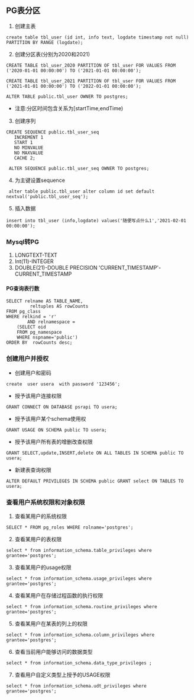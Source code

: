 ## PG表分区

1. 创建主表

`create table tbl_user (id int, info text, logdate timestamp not null) PARTITION BY RANGE (logdate);`

2. 创建分区表(分别为2020和2021)

`CREATE TABLE tbl_user_2020 PARTITION OF tbl_user FOR VALUES FROM ('2020-01-01 00:00:00') TO ('2021-01-01 00:00:00');`

`CREATE TABLE tbl_user_2021 PARTITION OF tbl_user FOR VALUES FROM ('2021-01-01 00:00:00') TO ('2022-01-01 00:00:00');`

`ALTER TABLE public.tbl_user OWNER TO postgres;`

* 注意:分区时间包含关系为[startTime,endTime)

3. 创建序列
 ```
 CREATE SEQUENCE public.tbl_user_seq
    INCREMENT 1
    START 1
    NO MINVALUE
    NO MAXVALUE
    CACHE 2;

  ALTER SEQUENCE public.tbl_user_seq OWNER TO postgres;

```

4. 为主键设置sequence

` alter table public.tbl_user alter column id set default nextval('public.tbl_user_seq');`

5. 插入数据

`insert into tbl_user (info,logdate) values('随便写点什么1','2021-02-01 00:00:00');`

### Mysql转PG
1. LONGTEXT-TEXT
2. Int(11)-INTEGER
3. DOUBLE(21)-DOUBLE PRECISION
  'CURRENT_TIMESTAMP'-CURRENT_TIMESTAMP

#### PG查询表行数

```
SELECT relname AS TABLE_NAME,
		 reltuples AS rowCounts
FROM pg_class
WHERE relkind = 'r'
		AND relnamespace = 
    (SELECT oid
    FROM pg_namespace
    WHERE nspname='public')
ORDER BY  rowCounts desc; 
```

### 创建用户并授权
 
* 创建用户和密码

 `create  user usera  with password '123456';`

* 授予该用户连接权限

 `GRANT CONNECT ON DATABASE psrapi TO usera;`

* 授予该用户某个schema使用权

`GRANT USAGE ON SCHEMA public TO usera;`

* 授予该用户所有表的增删改查权限

`GRANT SELECT,update,INSERT,delete ON ALL TABLES IN SCHEMA public TO usera;`

* 新建表查询权限
  
`ALTER DEFAULT PRIVILEGES IN SCHEMA public GRANT select ON TABLES TO usera;`

### 查看用户系统权限和对象权限

1. 查看某用户的系统权限

`SELECT * FROM pg_roles WHERE rolname='postgres';`

2. 查看某用户的表权限

`select * from information_schema.table_privileges where grantee='postgres';`

3. 查看某用户的usage权限

`select * from information_schema.usage_privileges where grantee='postgres';`

4. 查看某用户在存储过程函数的执行权限

`select * from information_schema.routine_privileges where grantee='postgres';`

5. 查看某用户在某表的列上的权限

`select * from information_schema.column_privileges where grantee='postgres';`

6. 查看当前用户能够访问的数据类型

`select * from information_schema.data_type_privileges ;`

7. 查看用户自定义类型上授予的USAGE权限

`select * from information_schema.udt_privileges where grantee='postgres';`